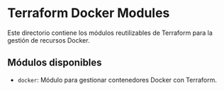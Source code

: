 # Terraform Docker Modules

Este directorio contiene los módulos reutilizables de Terraform para la gestión de recursos Docker.

## Módulos disponibles

- `docker`: Módulo para gestionar contenedores Docker con Terraform.
